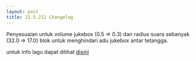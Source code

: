 ```yaml
---
layout: post
title: 22.5.212 Changelog
---
```

Penyesuaian untuk volume jukebox (0.5 => 0.3) dan radius suara sebanyak (32.0 => 17.0) blok untuk menghindari adu jukebox antar tetangga.

untuk info lagu dapat dilihat [disini](https://github.com/KijangSalto/jkbxbstmcprjct/blob/main/README.md)
